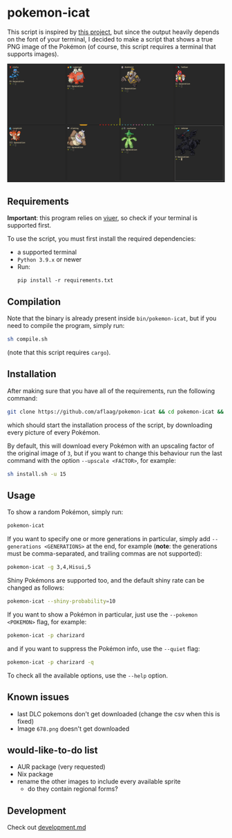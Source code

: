 # pokemon-icat

This script is inspired by [this project](https://gitlab.com/phoneybadger/pokemon-colorscripts), but since the output heavily depends on the font of your terminal, I decided to make a script that shows a true PNG image of the Pokémon (of course, this script requires a terminal that supports images).

![Screenshot](screenshot.png)

## Requirements

**Important**: this program relies on [viuer](https://github.com/atanunq/viuer), so check if your terminal is supported first.

To use the script, you must first install the required dependencies:
- a supported terminal
- `Python 3.9.x` or newer
- Run:
    ```shell
    pip install -r requirements.txt
    ```

## Compilation

Note that the binary is already present inside `bin/pokemon-icat`, but if you need to compile the program, simply run:

```sh
sh compile.sh
```

(note that this script requires `cargo`).

## Installation

After making sure that you have all of the requirements, run the following command:

```sh
git clone https://github.com/aflaag/pokemon-icat && cd pokemon-icat && sh install.sh
```

which should start the installation process of the script, by downloading every picture of every Pokémon.

By default, this will download every Pokémon with an upscaling factor of the original image of `3`, but if you want to change this behaviour run the last command with the option `--upscale <FACTOR>`, for example:

```sh
sh install.sh -u 15
```

## Usage

To show a random Pokémon, simply run:

```sh
pokemon-icat
```

If you want to specify one or more generations in particular, simply add `--generations <GENERATIONS>` at the end, for example (**note**: the generations must be comma-separated, and trailing commas are not supported):

```sh
pokemon-icat -g 3,4,Hisui,5
```

Shiny Pokémons are supported too, and the default shiny rate can be changed as follows:

```sh
pokemon-icat --shiny-probability=10
```

If you want to show a Pokémon in particular, just use the `--pokemon <POKEMON>` flag, for example:

```sh
pokemon-icat -p charizard
```

and if you want to suppress the Pokémon info, use the `--quiet` flag:

```sh
pokemon-icat -p charizard -q
```

To check all the available options, use the `--help` option.

## Known issues

- last DLC pokemons don't get downloaded (change the csv when this is fixed)
- Image `678.png` doesn't get downloaded

## would-like-to-do list

- AUR package (very requested)
- Nix package
- rename the other images to include every available sprite
    - do they contain regional forms?

## Development

Check out [development.md](development.md)
